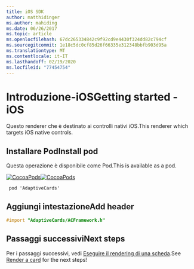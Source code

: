 ```yaml
---
title: iOS SDK
author: matthidinger
ms.author: mahiding
ms.date: 06/26/2017
ms.topic: article
ms.openlocfilehash: 67dc265334842c9f92cd9e4430f324dd82c794cf
ms.sourcegitcommit: 1e18c5dc0cf85d26f66335e312348bbfb903d95a
ms.translationtype: MT
ms.contentlocale: it-IT
ms.lasthandoff: 02/19/2020
ms.locfileid: "77454754"
---
```

# <a name="getting-started---ios"></a><span data-ttu-id="8aff9-102">Introduzione-iOS</span><span class="sxs-lookup"><span data-stu-id="8aff9-102">Getting started - iOS</span></span>

<span data-ttu-id="8aff9-103">Questo renderer che è destinato ai controlli nativi iOS.</span><span class="sxs-lookup"><span data-stu-id="8aff9-103">This renderer which targets iOS native controls.</span></span>

## <a name="install-pod"></a><span data-ttu-id="8aff9-104">Installare Pod</span><span class="sxs-lookup"><span data-stu-id="8aff9-104">Install pod</span></span>

<span data-ttu-id="8aff9-105">Questa operazione è disponibile come Pod.</span><span class="sxs-lookup"><span data-stu-id="8aff9-105">This is available as a pod.</span></span>

<span data-ttu-id="8aff9-106">[![CocoaPods](https://img.shields.io/cocoapods/v/AdaptiveCards.svg)](https://cocoapods.org/pods/AdaptiveCards)</span><span class="sxs-lookup"><span data-stu-id="8aff9-106">[![CocoaPods](https://img.shields.io/cocoapods/v/AdaptiveCards.svg)](https://cocoapods.org/pods/AdaptiveCards)</span></span>

```console
 pod 'AdaptiveCards'
```

## <a name="add-header"></a><span data-ttu-id="8aff9-107">Aggiungi intestazione</span><span class="sxs-lookup"><span data-stu-id="8aff9-107">Add header</span></span>

```objective-c
#import "AdaptiveCards/ACFramework.h"
```

## <a name="next-steps"></a><span data-ttu-id="8aff9-108">Passaggi successivi</span><span class="sxs-lookup"><span data-stu-id="8aff9-108">Next steps</span></span>

<span data-ttu-id="8aff9-109">Per i passaggi successivi, vedi [Eseguire il rendering di una scheda](render-a-card.md).</span><span class="sxs-lookup"><span data-stu-id="8aff9-109">See [Render a card](render-a-card.md) for the next steps!</span></span>